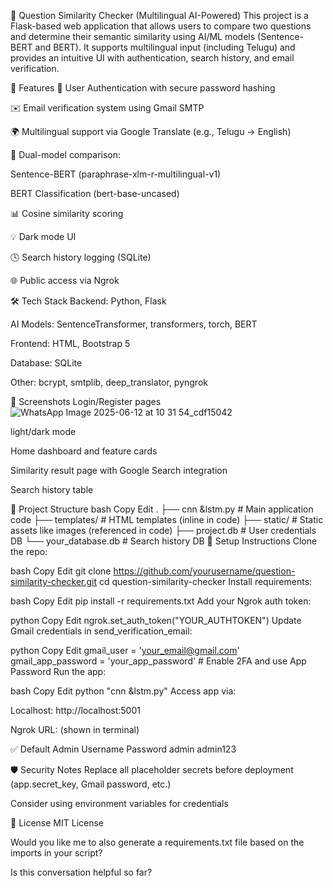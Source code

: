 🧠 Question Similarity Checker (Multilingual AI-Powered)
This project is a Flask-based web application that allows users to compare two questions and determine their semantic similarity using AI/ML models (Sentence-BERT and BERT). It supports multilingual input (including Telugu) and provides an intuitive UI with authentication, search history, and email verification.

🚀 Features
🔐 User Authentication with secure password hashing

✉️ Email verification system using Gmail SMTP

🌍 Multilingual support via Google Translate (e.g., Telugu → English)

🧠 Dual-model comparison:

Sentence-BERT (paraphrase-xlm-r-multilingual-v1)

BERT Classification (bert-base-uncased)

📊 Cosine similarity scoring

💡 Dark mode UI

🕓 Search history logging (SQLite)

🌐 Public access via Ngrok

🛠️ Tech Stack
Backend: Python, Flask

AI Models: SentenceTransformer, transformers, torch, BERT

Frontend: HTML, Bootstrap 5

Database: SQLite

Other: bcrypt, smtplib, deep_translator, pyngrok

📸 Screenshots
Login/Register pages 
![WhatsApp Image 2025-06-12 at 10 31 54_cdf15042](https://github.com/user-attachments/assets/6311ad76-cf86-435c-b61f-d918ad483f8a)


light/dark mode

Home dashboard and feature cards

Similarity result page with Google Search integration

Search history table

📂 Project Structure
bash
Copy
Edit
.
├── cnn &lstm.py          # Main application code
├── templates/            # HTML templates (inline in code)
├── static/               # Static assets like images (referenced in code)
├── project.db            # User credentials DB
└── your_database.db      # Search history DB
🔧 Setup Instructions
Clone the repo:

bash
Copy
Edit
git clone https://github.com/yourusername/question-similarity-checker.git
cd question-similarity-checker
Install requirements:

bash
Copy
Edit
pip install -r requirements.txt
Add your Ngrok auth token:

python
Copy
Edit
ngrok.set_auth_token("YOUR_AUTHTOKEN")
Update Gmail credentials in send_verification_email:

python
Copy
Edit
gmail_user = 'your_email@gmail.com'
gmail_app_password = 'your_app_password'  # Enable 2FA and use App Password
Run the app:

bash
Copy
Edit
python "cnn &lstm.py"
Access app via:

Localhost: http://localhost:5001

Ngrok URL: (shown in terminal)

✅ Default Admin
Username	Password
admin	admin123

🛡️ Security Notes
Replace all placeholder secrets before deployment (app.secret_key, Gmail password, etc.)

Consider using environment variables for credentials

📜 License
MIT License

Would you like me to also generate a requirements.txt file based on the imports in your script?







Is this conversation helpful so far?





